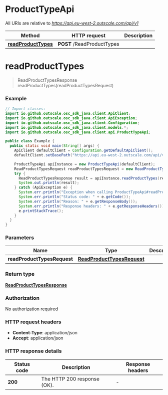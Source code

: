 # ProductTypeApi

All URIs are relative to *https://api.eu-west-2.outscale.com/api/v1*

| Method | HTTP request | Description |
|------------- | ------------- | -------------|
| [**readProductTypes**](ProductTypeApi.md#readProductTypes) | **POST** /ReadProductTypes |  |


<a name="readProductTypes"></a>
# **readProductTypes**
> ReadProductTypesResponse readProductTypes(readProductTypesRequest)



### Example
```java
// Import classes:
import io.github.outscale.osc_sdk_java.client.ApiClient;
import io.github.outscale.osc_sdk_java.client.ApiException;
import io.github.outscale.osc_sdk_java.client.Configuration;
import io.github.outscale.osc_sdk_java.client.models.*;
import io.github.outscale.osc_sdk_java.client.api.ProductTypeApi;

public class Example {
  public static void main(String[] args) {
    ApiClient defaultClient = Configuration.getDefaultApiClient();
    defaultClient.setBasePath("https://api.eu-west-2.outscale.com/api/v1");

    ProductTypeApi apiInstance = new ProductTypeApi(defaultClient);
    ReadProductTypesRequest readProductTypesRequest = new ReadProductTypesRequest(); // ReadProductTypesRequest | 
    try {
      ReadProductTypesResponse result = apiInstance.readProductTypes(readProductTypesRequest);
      System.out.println(result);
    } catch (ApiException e) {
      System.err.println("Exception when calling ProductTypeApi#readProductTypes");
      System.err.println("Status code: " + e.getCode());
      System.err.println("Reason: " + e.getResponseBody());
      System.err.println("Response headers: " + e.getResponseHeaders());
      e.printStackTrace();
    }
  }
}
```

### Parameters

| Name | Type | Description  | Notes |
|------------- | ------------- | ------------- | -------------|
| **readProductTypesRequest** | [**ReadProductTypesRequest**](ReadProductTypesRequest.md)|  | [optional] |

### Return type

[**ReadProductTypesResponse**](ReadProductTypesResponse.md)

### Authorization

No authorization required

### HTTP request headers

 - **Content-Type**: application/json
 - **Accept**: application/json

### HTTP response details
| Status code | Description | Response headers |
|-------------|-------------|------------------|
| **200** | The HTTP 200 response (OK). |  -  |

